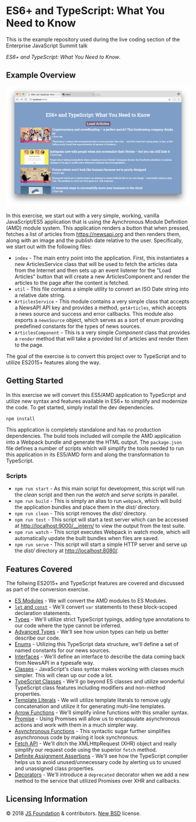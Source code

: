# ES6+ and TypeScript: What You Need to Know

This is the example repository used during the live coding section of the Enterprise JavaScript Summit talk

_ES6+ and TypeScript: What You Need to Know_.

## Example Overview

![screenshot](screenshot.png)

In this exercise, we start out with a very simple, working, vanilla JavaScript/ES5 application that is using the Aynchronous Module Definition (AMD) module system. This application renders a button that when pressed, fetches a list of articles from <https://newsapi.org> and then renders them, along with an image and the publish date relative to the user. Specifically, we start out with the following files:

- `index` - The main entry point into the application. First, this instantiates a new ArticlesService class that will be used to fetch the articles data from the Internet and then sets up an event listener for the "Load Articles" button that will create a new ArticlesComponent and render the articles to the page after the content is fetched.
- `util` - This file contains a simple utility to convert an ISO Date string into a relative date string.
- `ArticlesService` - This module contains a very simple class that accepts a NewsAPI API key and provides a method, `getArticles`, which accepts a news source and success and error callbacks. This module also exports a `newsSource` object, which serves as a sort of enum providing predefined constants for the types of news sources.
- `ArticlesComponent` - This is a very simple _Component_ class that provides a `render` method that will take a provided list of articles and render them to the page.

The goal of the exercise is to convert this project over to TypeScript and to utilize ES2015+ features along the way.

## Getting Started

In this exercise we will convert this ES5/AMD application to TypeScript and utilize new syntax and features available in ES6+ to simplify and modernize the code. To get started, simply install the dev dependencies.

```shell
npm install
```

This application is completely standalone and has no production dependencies. The build tools included will compile the AMD application into a Webpack bundle and generate the HTML output. The `package.json` file defines a number of scripts which will simplify the tools needed to run this application in its ES5/AMD form and along the transformation to TypeScript.

### Scripts

- `npm run start` - As this main script for development, this script will run the _clean_ script and then run the _watch_ and _serve_ scripts in parallel.
- `npm run build` - This is simply an alias to run `webpack`, which will build the application bundles and place them in the _dist/_ directory.
- `npm run clean` - This script removes the _dist/_ directory.
- `npm run test` - This script will start a test server which can be accessed at <http://localhost:9000/__intern/> to view the output from the test suite.
- `npm run watch` - This script executes Webpack in watch mode, which will automatically update the built bundles when files are saved.
- `npm run serve` - This script will start a simple HTTP server and serve up the _dist/_ directory at <http://localhost:8080/>.

## Features Covered

The follwing ES2015+ and TypeScript features are covered and discussed as part of the conversion exercise.

- [ES Modules](http://2ality.com/2014/09/es6-modules-final.html) - We will convert the AMD modules to ES Modules.
- [`let` and `const`](http://wesbos.com/let-vs-const/) - We'll convert `var` statements to these block-scoped declaration statements.
- [Types](https://www.typescriptlang.org/docs/handbook/basic-types.html) - We'll utilize strict TypeScript typings, adding type annotations to our code where the type cannot be inferred.
- [Advanced Types](https://www.typescriptlang.org/docs/handbook/advanced-types.html) - We'll see how union types can help us better describe our code.
- [Enums](https://www.typescriptlang.org/docs/handbook/enums.html) - Utilizing this TypeScript data structure, we'll define a set of named constants for our news sources.
- [Interfaces](https://www.typescriptlang.org/docs/handbook/interfaces.html) - We'll define an interface to describe the data coming back from NewsAPI in a typesafe way.
- [Classes](https://developer.mozilla.org/en-US/docs/Web/JavaScript/Reference/Classes) - JavaScript's class syntax makes working with classes much simpler. This will clean up our code a lot.
- [TypeScript Classes](https://www.typescriptlang.org/docs/handbook/classes.html) - We'll go beyond ES classes and utilize wonderful TypeScript class features including  modifiers and non-method properties.
- [Template Literals](https://developer.mozilla.org/en-US/docs/Web/JavaScript/Reference/Template_literals) - We will utilize template literals to remove ugly concatenation and utilize it for generating multi-line templates.
- [Arrow Functions](https://developer.mozilla.org/en-US/docs/Web/JavaScript/Reference/Functions/Arrow_functions) - We'll simplify inline functions with this smaller syntax.
- [Promise](https://developer.mozilla.org/en-US/docs/Web/JavaScript/Guide/Using_promises) - Using Promises will allow us to encapsulate asynchronous actions and work with them in a much simpler way.
- [Asynchronous Functions](https://developer.mozilla.org/en-US/docs/Web/JavaScript/Reference/Statements/async_function) - This syntactic sugar further simplifies asynchronous code by making it look synchronous.
- [Fetch API](https://developer.mozilla.org/en-US/docs/Web/API/Fetch_API) - We'll ditch the XMLHttpRequest (XHR) object and really simplify our request code using the superior `fetch` method.
- [Definite Assignment Assertions](https://www.stevefenton.co.uk/2018/01/typescript-definite-assignment-assertions/) - We'll see how the TypeScript complier helps us to avoid unused/unnecessary code by alerting us to unused and unassigned class properties.
- [Decorators](https://www.typescriptlang.org/docs/handbook/decorators.html) - We'll introduce a `deprecated` decorator when we add a new method to the service that utilized Promises over XHR and callbacks.

## Licensing Information

© 2018 [JS Foundation](https://js.foundation/) & contributors. [New BSD](https://opensource.org/licenses/BSD-3-Clause) license.

